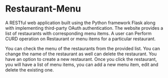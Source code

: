 # Restaurant-Menu

A RESTful web application built using the Python framework Flask along with implementing third-party OAuth authentication.  The website provides a list of restaurants with corresponding menu items. A user can Perform CURD operation on Restaurant or menu items for a particular restaurant.

You can check the menu of the restaurants from the provided list. You can change the name of the restaurant as well can delete the restaurant. You have an option to create a new restaurant. Once you click the restaurant, you will have a list of menu items, you can add a new menu item, edit and delete the existing one.
